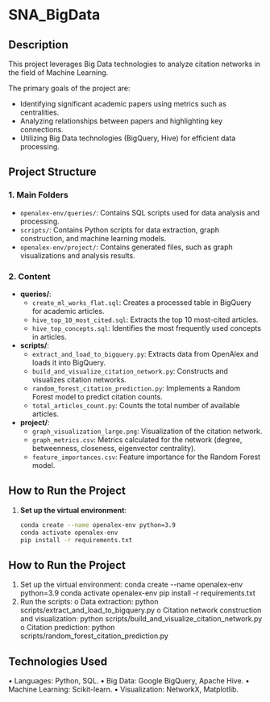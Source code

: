# SNA_BigData

## Description
This project leverages Big Data technologies to analyze citation networks in the field of Machine Learning.

The primary goals of the project are:
- Identifying significant academic papers using metrics such as centralities.
- Analyzing relationships between papers and highlighting key connections.
- Utilizing Big Data technologies (BigQuery, Hive) for efficient data processing.

## Project Structure

### 1. Main Folders
- `openalex-env/queries/`: Contains SQL scripts used for data analysis and processing.
- `scripts/`: Contains Python scripts for data extraction, graph construction, and machine learning models.
- `openalex-env/project/`: Contains generated files, such as graph visualizations and analysis results.

### 2. Content
- **queries/**:
  - `create_ml_works_flat.sql`: Creates a processed table in BigQuery for academic articles.
  - `hive_top_10_most_cited.sql`: Extracts the top 10 most-cited articles.
  - `hive_top_concepts.sql`: Identifies the most frequently used concepts in articles.
- **scripts/**:
  - `extract_and_load_to_bigquery.py`: Extracts data from OpenAlex and loads it into BigQuery.
  - `build_and_visualize_citation_network.py`: Constructs and visualizes citation networks.
  - `random_forest_citation_prediction.py`: Implements a Random Forest model to predict citation counts.
  - `total_articles_count.py`: Counts the total number of available articles.
- **project/**:
  - `graph_visualization_large.png`: Visualization of the citation network.
  - `graph_metrics.csv`: Metrics calculated for the network (degree, betweenness, closeness, eigenvector centrality).
  - `feature_importances.csv`: Feature importance for the Random Forest model.

## How to Run the Project

1. **Set up the virtual environment**:
   ```bash
   conda create --name openalex-env python=3.9
   conda activate openalex-env
   pip install -r requirements.txt

## How to Run the Project
1.	Set up the virtual environment:
conda create --name openalex-env python=3.9
conda activate openalex-env
pip install -r requirements.txt
2.	Run the scripts:
o	Data extraction: python scripts/extract_and_load_to_bigquery.py
o	Citation network construction and visualization: python scripts/build_and_visualize_citation_network.py
o	Citation prediction: python scripts/random_forest_citation_prediction.py

## Technologies Used
•	Languages: Python, SQL.
•	Big Data: Google BigQuery, Apache Hive.
•	Machine Learning: Scikit-learn.
•	Visualization: NetworkX, Matplotlib.

